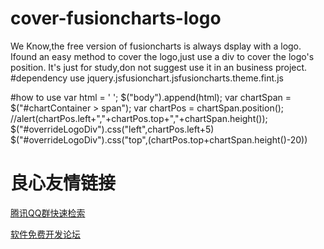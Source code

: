 # cover-fusioncharts-logo
We Know,the free version of fusioncharts is always dsplay with a logo.
Ifound an easy method to cover the logo,just use a div to cover the logo's position.
It's just for study,don not suggest use it in an business project.
#dependency
use jquery.jsfusionchart.jsfusioncharts.theme.fint.js
  
  
  
#how to use
var html = '  ';
$("body").append(html);
var chartSpan = $("#chartContainer > span");
var chartPos = chartSpan.position();
//alert(chartPos.left+","+chartPos.top+","+chartSpan.height());
$("#overrideLogoDiv").css("left",chartPos.left+5)
$("#overrideLogoDiv").css("top",(chartPos.top+chartSpan.height()-20))

 # 良心友情链接

[腾讯QQ群快速检索](http://u.720life.cn/s/8cf73f7c)

[软件免费开发论坛](http://u.720life.cn/s/bbb01dc0)